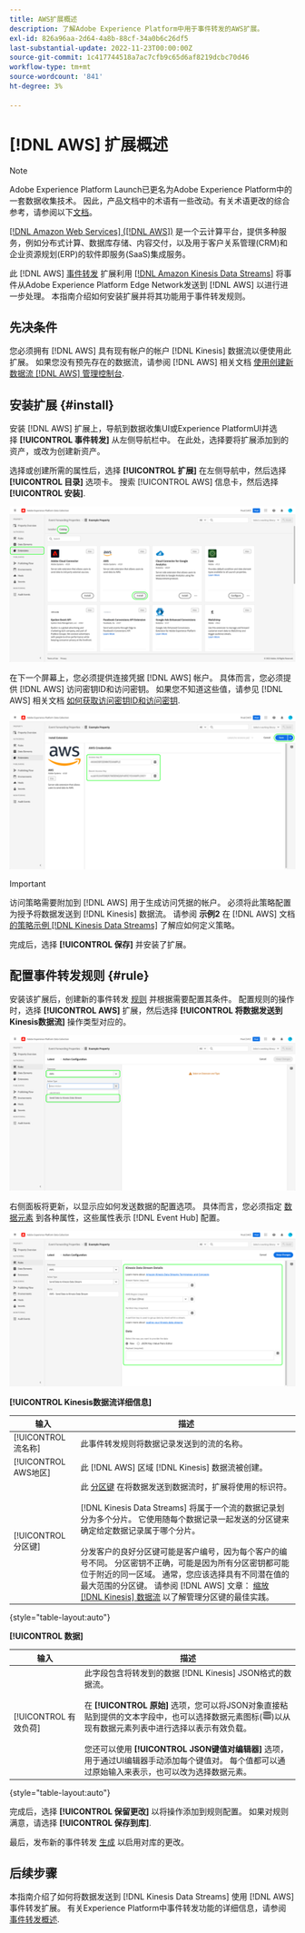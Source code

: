 ```yaml
---
title: AWS扩展概述
description: 了解Adobe Experience Platform中用于事件转发的AWS扩展。
exl-id: 826a96aa-2d64-4a8b-88cf-34a0b6c26df5
last-substantial-update: 2022-11-23T00:00:00Z
source-git-commit: 1c417744518a7ac7cfb9c65d6af8219dcbc70d46
workflow-type: tm+mt
source-wordcount: '841'
ht-degree: 3%

---
```


# [!DNL AWS] 扩展概述

>[!NOTE]
>
>Adobe Experience Platform Launch已更名为Adobe Experience Platform中的一套数据收集技术。 因此，产品文档中的术语有一些改动。有关术语更改的综合参考，请参阅以下[文档](../../../term-updates.md)。

[[!DNL Amazon Web Services] ([!DNL AWS])](https://aws.amazon.com/) 是一个云计算平台，提供多种服务，例如分布式计算、数据库存储、内容交付，以及用于客户关系管理(CRM)和企业资源规划(ERP)的软件即服务(SaaS)集成服务。

此 [!DNL AWS] [事件转发](../../../ui/event-forwarding/overview.md) 扩展利用 [[!DNL Amazon Kinesis Data Streams]](https://docs.aws.amazon.com/streams/latest/dev/introduction.html) 将事件从Adobe Experience Platform Edge Network发送到 [!DNL AWS] 以进行进一步处理。 本指南介绍如何安装扩展并将其功能用于事件转发规则。

## 先决条件

您必须拥有 [!DNL AWS] 具有现有帐户的帐户 [!DNL Kinesis] 数据流以便使用此扩展。 如果您没有预先存在的数据流，请参阅 [!DNL AWS] 相关文档 [使用创建新数据流 [!DNL AWS] 管理控制台](https://docs.aws.amazon.com/streams/latest/dev/how-do-i-create-a-stream.html).

## 安装扩展 {#install}

安装 [!DNL AWS] 扩展上，导航到数据收集UI或Experience PlatformUI并选择 **[!UICONTROL 事件转发]** 从左侧导航栏中。 在此处，选择要将扩展添加到的资产，或改为创建新资产。

选择或创建所需的属性后，选择 **[!UICONTROL 扩展]** 在左侧导航中，然后选择 **[!UICONTROL 目录]** 选项卡。 搜索 [!UICONTROL AWS] 信息卡，然后选择 **[!UICONTROL 安装]**.

![此 [!UICONTROL 安装] 已为选择按钮 [!UICONTROL AWS] 数据收集UI中的扩展。](../../../images/extensions/server/aws/install.png)

在下一个屏幕上，您必须提供连接凭据 [!DNL AWS] 帐户。 具体而言，您必须提供 [!DNL AWS] 访问密钥ID和访问密钥。 如果您不知道这些值，请参见 [!DNL AWS] 相关文档 [如何获取访问密钥ID和访问密钥](https://docs.aws.amazon.com/powershell/latest/userguide/pstools-appendix-sign-up.html).

![在扩展配置视图中添加了访问密钥ID和秘密访问密钥。](../../../images/extensions/server/aws/credentials.png)

>[!IMPORTANT]
>
>访问策略需要附加到 [!DNL AWS] 用于生成访问凭据的帐户。 必须将此策略配置为授予将数据发送到 [!DNL Kinesis] 数据流。 请参阅 **示例2** 在 [!DNL AWS] 文档 [的策略示例 [!DNL Kinesis Data Streams]](https://docs.aws.amazon.com/streams/latest/dev/controlling-access.html#kinesis-using-iam-examples) 了解应如何定义策略。

完成后，选择 **[!UICONTROL 保存]** 并安装了扩展。

## 配置事件转发规则 {#rule}

安装该扩展后，创建新的事件转发 [规则](../../../ui/managing-resources/rules.md) 并根据需要配置其条件。 配置规则的操作时，选择 **[!UICONTROL AWS]** 扩展，然后选择 **[!UICONTROL 将数据发送到Kinesis数据流]** 操作类型对应的。

![此 [!UICONTROL 将数据发送到Kinesis数据流] 为数据收集UI中的规则选择的操作类型。](../../../images/extensions/server/aws/select-action-type.png)

右侧面板将更新，以显示应如何发送数据的配置选项。 具体而言，您必须指定 [数据元素](../../../ui/managing-resources/data-elements.md) 到各种属性，这些属性表示 [!DNL Event Hub] 配置。

![的配置选项 [!UICONTROL 将数据发送到Kinesis数据流] UI中显示的操作类型。](../../../images/extensions/server/aws/data-stream-details.png)

**[!UICONTROL Kinesis数据流详细信息]**

| 输入 | 描述 |
| --- | --- |
| [!UICONTROL 流名称] | 此事件转发规则将数据记录发送到的流的名称。 |
| [!UICONTROL AWS地区] | 此 [!DNL AWS] 区域 [!DNL Kinesis] 数据流被创建。 |
| [!UICONTROL 分区键] | 此 [分区键](https://docs.aws.amazon.com/streams/latest/dev/key-concepts.html#partition-key) 在将数据发送到数据流时，扩展将使用的标识符。<br><br>[!DNL Kinesis Data Streams] 将属于一个流的数据记录划分为多个分片。 它使用随每个数据记录一起发送的分区键来确定给定数据记录属于哪个分片。<br><br>分发客户的良好分区键可能是客户编号，因为每个客户的编号不同。 分区密钥不正确，可能是因为所有分区密钥都可能位于附近的同一区域。 通常，您应该选择具有不同潜在值的最大范围的分区键。 请参阅 [!DNL AWS] 文章： [缩放 [!DNL Kinesis] 数据流](https://aws.amazon.com/blogs/big-data/under-the-hood-scaling-your-kinesis-data-streams/) 以了解管理分区键的最佳实践。 |

{style="table-layout:auto"}

**[!UICONTROL 数据]**

| 输入 | 描述 |
| --- | --- |
| [!UICONTROL 有效负荷] | 此字段包含将转发到的数据 [!DNL Kinesis] JSON格式的数据流。<br><br>在 **[!UICONTROL 原始]** 选项，您可以将JSON对象直接粘贴到提供的文本字段中，也可以选择数据元素图标(![数据集图标](../../../images/extensions/server/aws/data-element-icon.png))以从现有数据元素列表中进行选择以表示有效负载。<br><br>您还可以使用 **[!UICONTROL JSON键值对编辑器]** 选项，用于通过UI编辑器手动添加每个键值对。 每个值都可以通过原始输入来表示，也可以改为选择数据元素。 |

{style="table-layout:auto"}

完成后，选择 **[!UICONTROL 保留更改]** 以将操作添加到规则配置。 如果对规则满意，请选择 **[!UICONTROL 保存到库]**.

最后，发布新的事件转发 [生成](../../../ui/publishing/builds.md) 以启用对库的更改。

## 后续步骤

本指南介绍了如何将数据发送到 [!DNL Kinesis Data Streams] 使用 [!DNL AWS] 事件转发扩展。 有关Experience Platform中事件转发功能的详细信息，请参阅 [事件转发概述](../../../ui/event-forwarding/overview.md).
